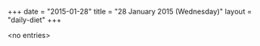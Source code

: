 +++
date = "2015-01-28"
title = "28 January 2015 (Wednesday)"
layout = "daily-diet"
+++


\<no entries\>
